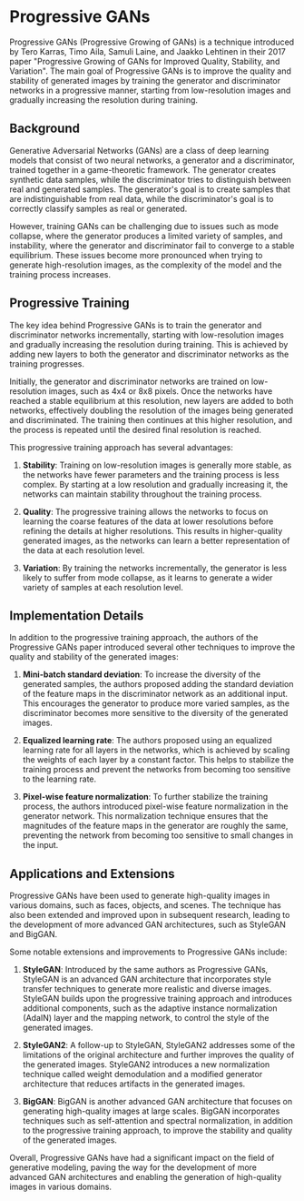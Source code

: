 # Progressive GANs

Progressive GANs (Progressive Growing of GANs) is a technique introduced by Tero Karras, Timo Aila, Samuli Laine, and Jaakko Lehtinen in their 2017 paper "Progressive Growing of GANs for Improved Quality, Stability, and Variation". The main goal of Progressive GANs is to improve the quality and stability of generated images by training the generator and discriminator networks in a progressive manner, starting from low-resolution images and gradually increasing the resolution during training.

## Background

Generative Adversarial Networks (GANs) are a class of deep learning models that consist of two neural networks, a generator and a discriminator, trained together in a game-theoretic framework. The generator creates synthetic data samples, while the discriminator tries to distinguish between real and generated samples. The generator's goal is to create samples that are indistinguishable from real data, while the discriminator's goal is to correctly classify samples as real or generated.

However, training GANs can be challenging due to issues such as mode collapse, where the generator produces a limited variety of samples, and instability, where the generator and discriminator fail to converge to a stable equilibrium. These issues become more pronounced when trying to generate high-resolution images, as the complexity of the model and the training process increases.

## Progressive Training

The key idea behind Progressive GANs is to train the generator and discriminator networks incrementally, starting with low-resolution images and gradually increasing the resolution during training. This is achieved by adding new layers to both the generator and discriminator networks as the training progresses.

Initially, the generator and discriminator networks are trained on low-resolution images, such as 4x4 or 8x8 pixels. Once the networks have reached a stable equilibrium at this resolution, new layers are added to both networks, effectively doubling the resolution of the images being generated and discriminated. The training then continues at this higher resolution, and the process is repeated until the desired final resolution is reached.

This progressive training approach has several advantages:

1. **Stability**: Training on low-resolution images is generally more stable, as the networks have fewer parameters and the training process is less complex. By starting at a low resolution and gradually increasing it, the networks can maintain stability throughout the training process.

2. **Quality**: The progressive training allows the networks to focus on learning the coarse features of the data at lower resolutions before refining the details at higher resolutions. This results in higher-quality generated images, as the networks can learn a better representation of the data at each resolution level.

3. **Variation**: By training the networks incrementally, the generator is less likely to suffer from mode collapse, as it learns to generate a wider variety of samples at each resolution level.

## Implementation Details

In addition to the progressive training approach, the authors of the Progressive GANs paper introduced several other techniques to improve the quality and stability of the generated images:

1. **Mini-batch standard deviation**: To increase the diversity of the generated samples, the authors proposed adding the standard deviation of the feature maps in the discriminator network as an additional input. This encourages the generator to produce more varied samples, as the discriminator becomes more sensitive to the diversity of the generated images.

2. **Equalized learning rate**: The authors proposed using an equalized learning rate for all layers in the networks, which is achieved by scaling the weights of each layer by a constant factor. This helps to stabilize the training process and prevent the networks from becoming too sensitive to the learning rate.

3. **Pixel-wise feature normalization**: To further stabilize the training process, the authors introduced pixel-wise feature normalization in the generator network. This normalization technique ensures that the magnitudes of the feature maps in the generator are roughly the same, preventing the network from becoming too sensitive to small changes in the input.

## Applications and Extensions

Progressive GANs have been used to generate high-quality images in various domains, such as faces, objects, and scenes. The technique has also been extended and improved upon in subsequent research, leading to the development of more advanced GAN architectures, such as StyleGAN and BigGAN.

Some notable extensions and improvements to Progressive GANs include:

1. **StyleGAN**: Introduced by the same authors as Progressive GANs, StyleGAN is an advanced GAN architecture that incorporates style transfer techniques to generate more realistic and diverse images. StyleGAN builds upon the progressive training approach and introduces additional components, such as the adaptive instance normalization (AdaIN) layer and the mapping network, to control the style of the generated images.

2. **StyleGAN2**: A follow-up to StyleGAN, StyleGAN2 addresses some of the limitations of the original architecture and further improves the quality of the generated images. StyleGAN2 introduces a new normalization technique called weight demodulation and a modified generator architecture that reduces artifacts in the generated images.

3. **BigGAN**: BigGAN is another advanced GAN architecture that focuses on generating high-quality images at large scales. BigGAN incorporates techniques such as self-attention and spectral normalization, in addition to the progressive training approach, to improve the stability and quality of the generated images.

Overall, Progressive GANs have had a significant impact on the field of generative modeling, paving the way for the development of more advanced GAN architectures and enabling the generation of high-quality images in various domains.
